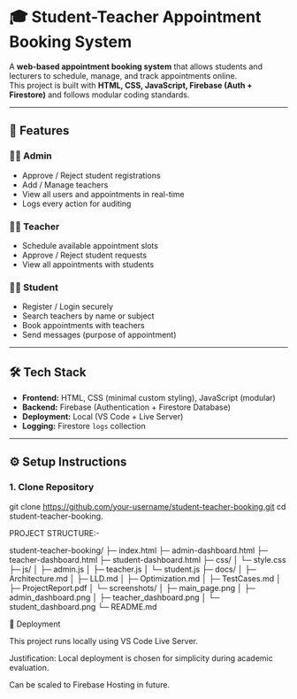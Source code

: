 # 🎓 Student-Teacher Appointment Booking System

A **web-based appointment booking system** that allows students and lecturers to schedule, manage, and track appointments online.  
This project is built with **HTML, CSS, JavaScript, Firebase (Auth + Firestore)** and follows modular coding standards.

---

## 🚀 Features

### 👩‍💼 Admin
- Approve / Reject student registrations  
- Add / Manage teachers  
- View all users and appointments in real-time  
- Logs every action for auditing  

### 👨‍🏫 Teacher
- Schedule available appointment slots  
- Approve / Reject student requests  
- View all appointments with students  

### 👩‍🎓 Student
- Register / Login securely  
- Search teachers by name or subject  
- Book appointments with teachers  
- Send messages (purpose of appointment)  

---

## 🛠️ Tech Stack
- **Frontend:** HTML, CSS (minimal custom styling), JavaScript (modular)  
- **Backend:** Firebase (Authentication + Firestore Database)  
- **Deployment:** Local (VS Code + Live Server)  
- **Logging:** Firestore `logs` collection  

---

## ⚙️ Setup Instructions

### 1. Clone Repository

 git clone https://github.com/your-username/student-teacher-booking.git
 cd student-teacher-booking.

PROJECT STRUCTURE:-

student-teacher-booking/
├─ index.html
├─ admin-dashboard.html
├─ teacher-dashboard.html
├─ student-dashboard.html
├─ css/
│  └─ style.css
├─ js/
│  ├─ admin.js
│  ├─ teacher.js
│  └─ student.js
├─ docs/
│  ├─ Architecture.md
│  ├─ LLD.md
│  ├─ Optimization.md
│  ├─ TestCases.md
│  ├─ ProjectReport.pdf
│  └─ screenshots/
│      ├─ main_page.png
│      ├─ admin_dashboard.png
│      ├─ teacher_dashboard.png
│      └─ student_dashboard.png
└─ README.md

📌 Deployment

This project runs locally using VS Code Live Server.

Justification: Local deployment is chosen for simplicity during academic evaluation.

Can be scaled to Firebase Hosting in future.


